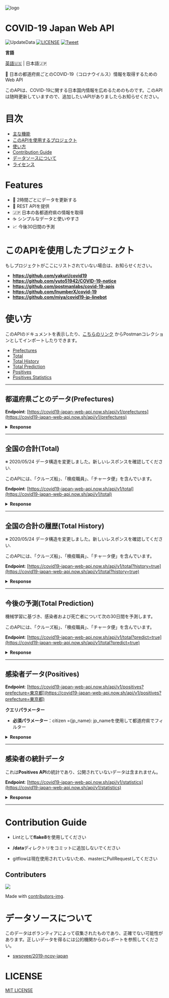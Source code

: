 ![logo](https://github.com/ryo-ma/covid19-japan-web-api/blob/master/.github/logo_img.png)

# COVID-19 Japan Web API
![UpdateData](https://github.com/ryo-ma/covid19-japan-web-api/workflows/UpdateData/badge.svg)
[![LICENSE](https://img.shields.io/github/license/ryo-ma/covid19-japan-web-api?color=blue)](./LICENSE)
[![Tweet](https://img.shields.io/twitter/url?style=social&url=https%3A%2F%2Fgithub.com%2Fryo-ma%2Fcovid19-japan-web-api)](https://twitter.com/intent/tweet?text=日本のコロナウイルス(COVID-19)情報を取得できるWebAPI&url=https%3A%2F%2Fgithub.com%2Fryo-ma%2Fcovid19-japan-web-api)

**言語**

[英語🇺🇸](./README.md) | 日本語🇯🇵



<!-- 🦠 Web API to get COVID-19(coronavirus) information of each prefecture in Japan -->
🦠 日本の都道府県ごとのCOVID-19（コロナウイルス）情報を取得するためのWeb API

<!-- I created this API to help disseminate about the Japanese COVID-19 information. I am updating this API from time to time, so if you have an API you want to add, please let me know! -->
このAPIは、COVID-19に関する日本国内情報を広めるためのものです。このAPIは随時更新していますので、追加したいAPIがありましたらお知らせください。


<!-- # Table of Contents -->
# 目次

- [主な機能](#features)
- [このAPIを使用するプロジェクト](#project-using-this-api)
- [使い方](#usage)
- [Contribution Guide](#contribution-guide)
- [データソースについて](#data-sources)
- [ライセンス](#license)

# Features

* 🔁 2時間ごとにデータを更新する
* 🚀 REST APIを提供
* 🇯🇵 日本の各都道府県の情報を取得
* ☕️ シンプルなデータと使いやすさ
* 📈 今後30日間の予測


<!-- # Project using this API -->
# このAPIを使用したプロジェクト

<!-- If your project is not listed here, let us know! -->
もしプロジェクトがここにリストされていない場合は、お知らせください。

* **https://github.com/yakuri/covid19**
* **https://github.com/yuto51942/COVID-19-notice**
* **https://github.com/postmanlabs/covid-19-apis**
* **https://github.com/InumberX/covid-19**
* **https://github.com/miya/covid19-jp-linebot**

<!-- # Usage -->
#  使い方

<!-- You can see the documentation of this API and/or import it as a Postman collection [using this link](https://documenter.getpostman.com/view/9215231/SzYaWe6h?version=latest). -->

このAPIのドキュメントを表示したり、[こちらのリンク](https://documenter.getpostman.com/view/9215231/SzYaWe6h?version=latest) からPostmanコレクションとしてインポートしたりできます。

* [Prefectures](#prefectures)
* [Total](#total)
* [Total History](#total-history)
* [Total Prediction](#total-prediction)
* [Positives](#positives)
* [Positives Statistics](#positives-statistics)

---

<!-- ## Prefectures -->
## 都道府県ごとのデータ(Prefectures)

**Endpoint**: [https://covid19-japan-web-api.now.sh/api/v1/prefectures](https://covid19-japan-web-api.now.sh/api/v1/prefectures)

<details>
<summary><b>Response</b></summary>

```json
[
  {
    "id": 1,
    "name_ja": "北海道",
    "name_en": "Hokkaido",
    "lat": 43.46722222,
    "lng": 142.8277778,
    "last_updated": {
      "cases_date": 20200422,
      "deaths_date": 20200422,
      "pcr_date": 2020420
    },
    "cases": 468,
    "deaths": 23,
    "pcr": 4399
  },
  {
    "id": 2,
    "name_ja": "青森",
    "name_en": "Aomori",
    "lat": 40.78027778,
    "lng": 140.83194440000003,
    "last_updated": {
      "cases_date": 20200422,
      "deaths_date": 20200422,
      "pcr_date": 2020420
    },
    "cases": 22,
    "deaths": 0,
    "pcr": 521
  },
...
```

</details>

---

<!-- ## Total -->
## 全国の合計(Total)

※ 2020/05/24 データ構造を変更しました。新しいレスポンスを確認してください.

<!-- This API includes FLIGHT data and SHIPMENT data. -->
このAPIには、「クルーズ船」、「検疫職員」、「チャータ便」を含んでいます。

**Endpoint**: [https://covid19-japan-web-api.now.sh/api/v1/total](https://covid19-japan-web-api.now.sh/api/v1/total)

<details>
<summary><b>Response</b></summary>

```json
{
  "date": 20200523,
  "pcr": 272095,
  "hospitalize": 2450,
  "positive": 17248,
  "severe": 178,
  "discharge": 13895,
  "death": 821,
  "symptomConfirming": 40
}
```

</details>

---

<!-- ## Total History -->
## 全国の合計の履歴(Total History)

※ 2020/05/24 データ構造を変更しました。新しいレスポンスを確認してください.

<!-- This API includes FLIGHT data and SHIPMENT data. -->
このAPIには、「クルーズ船」、「検疫職員」、「チャータ便」を含んでいます。

**Endpoint**: [https://covid19-japan-web-api.now.sh/api/v1/total?history=true](https://covid19-japan-web-api.now.sh/api/v1/total?history=true)

<details>
<summary><b>Response</b></summary>

```json
...
  {
    "date": 20200521,
    "pcr": 265190,
    "hospitalize": 2917,
    "positive": 17136,
    "severe": 199,
    "discharge": 13323,
    "death": 790,
    "symptomConfirming": 64
  },
  {
    "date": 20200522,
    "pcr": 269120,
    "hospitalize": 2652,
    "positive": 17225,
    "severe": 180,
    "discharge": 13656,
    "death": 809,
    "symptomConfirming": 66
  },
  {
    "date": 20200523,
    "pcr": 272095,
    "hospitalize": 2450,
    "positive": 17248,
    "severe": 178,
    "discharge": 13895,
    "death": 821,
    "symptomConfirming": 40
  }
]
```

</details>

---

<!-- ## Total Prediction -->
## 今後の予測(Total Prediction)

<!--Predict  for the next 30 days about the positive total and the death total.-->
機械学習に基づき、感染者および死亡者について次の30日間を予測します。

<!-- This API includes the FLIGHT data and the SHIPMENT data. -->
このAPIには、「クルーズ船」、「検疫職員」、「チャータ便」を含んでいます。

**Endpoint**: [https://covid19-japan-web-api.now.sh/api/v1/total?predict=true](https://covid19-japan-web-api.now.sh/api/v1/total?predict=true)

<details>
<summary><b>Response</b></summary>

```json
[
  {
    "date": 20200413,
    "positive": 6960.103502394343,
    "death": 102.8839324261669
  },
  {
    "date": 20200414,
    "positive": 7652.287257933034,
    "death": 107.84568822992809
  },
  {
    "date": 20200415,
    "positive": 8413.308833378682,
    "death": 113.04673329952118
  },
  {
    "date": 20200416,
    "positive": 9250.01416438296,
    "death": 118.49860777416443
  },
  {
    "date": 20200417,
    "positive": 10169.930016336322,
    "death": 124.21340833627379
  },
  {
    "date": 20200418,
    "positive": 11181.33169302858,
    "death": 130.2038150517223
  },
  {
    "date": 20200419,
    "positive": 12293.317478949984,
    "death": 136.4831195045177
  },
  {
    "date": 20200420,
    "positive": 13515.89048489476,
    "death": 143.06525428832322
  },
...
```

</details>

---

<!-- ## Positives -->
## 感染者データ(Positives)

**Endpoint**: [https://covid19-japan-web-api.now.sh/api/v1/positives?prefecture=東京都](https://covid19-japan-web-api.now.sh/api/v1/positives?prefecture=東京都)

<!-- **Query parameter** -->
**クエリパラメーター**

<!-- * **required**: prefecture=(jp_name) : Filter by prefecture using jp_name -->
* **必須パラメーター**：citizen =(jp_name): jp_nameを使用して都道府県でフィルター

<details>
<summary><b>Response</b></summary>

```json
[
  {
    "code": "",
    "announcement_date": "2020-01-24",
    "src": "https://www.metro.tokyo.lg.jp/tosei/hodohappyo/press/2020/01/24/20.html",
    "prefecture": "東京都",
    "residence_prefecture": "国外（武漢市）",
    "age": "40代",
    "gender": "男性",
    "attribute": "",
    "prefecture_number": "東京都1",
    "travel_or_contact": "渡航歴",
    "detail": "中国（武漢）",
    "id": "ID130001",
    "diagnosis_date": "",
    "onset": "2020/01/14",
    "symptom": "1",
    "death_or_discharge_date": "",
    "comment": "",
    "outcome": "1",
    "outcome_src": "https://i.imgur.com/P185t7C.jpg"
  },
  {
    "code": "",
    "announcement_date": "2020-01-25",
    "src": "https://www.metro.tokyo.lg.jp/tosei/hodohappyo/press/2020/01/27/24.html",
    "prefecture": "東京都",
    "residence_prefecture": "国外（武漢市）",
    "age": "30代",
    "gender": "女性",
    "attribute": "",
    "prefecture_number": "東京都2",
    "travel_or_contact": "渡航歴",
    "detail": "中国（武漢）",
    "id": "ID130002",
    "diagnosis_date": "",
    "onset": "2020/01/21",
    "symptom": "1",
    "death_or_discharge_date": "",
    "comment": "",
    "outcome": "1",
    "outcome_src": "https://i.imgur.com/P185t7C.jpg"
  },
...
```

</details>

---

<!-- ## Positives Statistics -->
## 感染者の統計データ
<!-- This is a statistic of the **positives API** and does not include data that is not publicly available. -->
これは**Positives API**の統計であり、公開されていないデータは含まれません。

**Endpoint**: [https://covid19-japan-web-api.now.sh/api/v1/statistics](https://covid19-japan-web-api.now.sh/api/v1/statistics)

<details>
<summary><b>Response</b></summary>

```json
[
  {
    "name_ja": "北海道",
    "name_en": "Hokkaido",
    "total_count": 239,
    "male": {
      "count": 137,
      "generations_count": {
        "00s": 6,
        "10s": 1,
        "20s": 5,
        "30s": 8,
        "40s": 19,
        "50s": 35,
        "60s": 27,
        "70s": 19,
        "80s": 14,
        "90s": 2,
        "100s": 0,
        "unknown": 1
      }
    },
    "female": {
      "count": 100,
      "generations_count": {
        "00s": 1,
        "10s": 1,
        "20s": 14,
        "30s": 10,
        "40s": 12,
        "50s": 17,
        "60s": 15,
        "70s": 16,
        "80s": 8,
        "90s": 4,
        "100s": 0,
        "unknown": 2
      }
    },
    "unkown_gender": {
      "count": 2,
      "generations_count": {
        "00s": 0,
        "10s": 0,
        "20s": 0,
        "30s": 0,
        "40s": 0,
        "50s": 0,
        "60s": 0,
        "70s": 0,
        "80s": 0,
        "90s": 0,
        "100s": 0,
        "unknown": 2
      }
    }
  },
...
```

</details>

---

# Contribution Guide
<!-- * Please use **flake8** as Lint -->
* Lintとして**flake8**を使用してください
<!-- * Please don't add **/data** directory to your commit -->
* **/data**ディレクトリをコミットに追加しないでください
<!-- * Please PullRequest to master because gitflow is not currently used -->
* gitflowは現在使用されていないため、masterにPullRequestしてください

## Contributers
<a href="https://github.com/ryo-ma/covid19-japan-web-api/graphs/contributors">
  <img src="https://contributors-img.web.app/image?repo=ryo-ma/covid19-japan-web-api" />
</a>

Made with [contributors-img](https://contributors-img.web.app).

# データソースについて
<!-- This data was collected by volunteers and may be incorrect. Please refer to the reports of public organizations correctly. -->
このデータはボランティアによって収集されたものであり、正確でない可能性があります。正しいデータを得るには公的機関からのレポートを参照してください。

* [swsoyee/2019-ncov-japan](https://github.com/swsoyee/2019-ncov-japan)

# LICENSE
[MIT LICENSE](./LICENSE)
